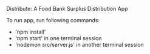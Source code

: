 Distribute: A Food Bank Surplus Distribution App

To run app, run following commands:
- 'npm install'
- 'npm start' in one terminal session
- 'nodemon src/server.js' in another terminal session
